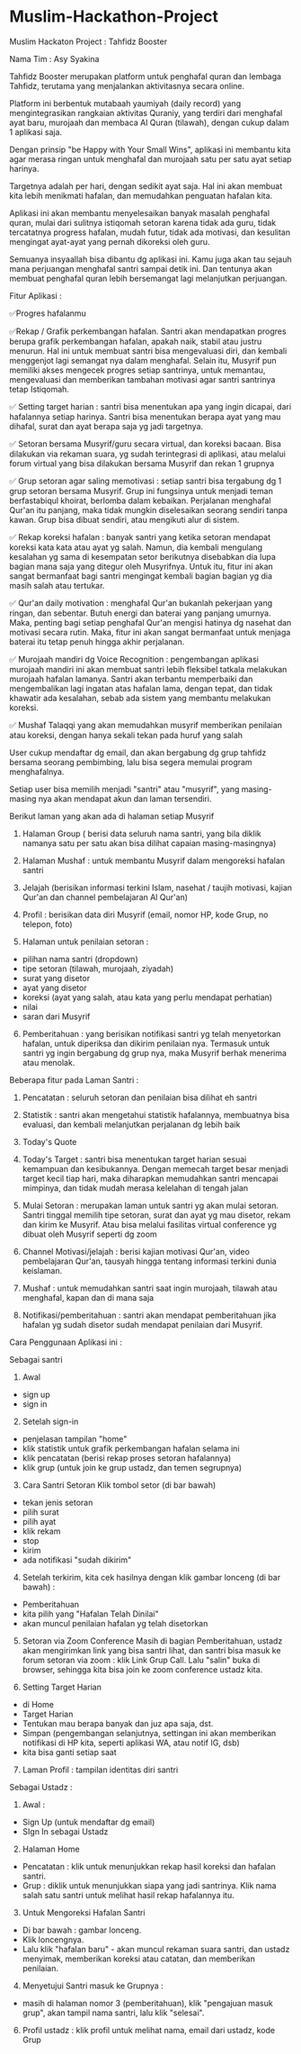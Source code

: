 # Muslim-Hackathon-Project
Muslim Hackaton Project : Tahfidz Booster

Nama Tim : Asy Syakina

Tahfidz Booster merupakan platform untuk penghafal quran dan lembaga Tahfidz, terutama yang menjalankan aktivitasnya secara online.  

Platform ini berbentuk mutabaah yaumiyah (daily record) yang mengintegrasikan rangkaian aktivitas Quraniy, yang terdiri dari menghafal ayat baru, murojaah dan membaca Al Quran (tilawah), dengan cukup dalam 1 aplikasi saja. 

Dengan prinsip "be Happy with Your Small Wins", aplikasi ini membantu kita agar merasa ringan untuk menghafal dan murojaah satu per satu ayat setiap harinya. 

Targetnya adalah per hari, dengan sedikit ayat saja. Hal ini akan membuat kita lebih menikmati hafalan, dan memudahkan penguatan hafalan kita. 

Aplikasi ini akan membantu menyelesaikan banyak masalah penghafal quran, mulai dari sulitnya istiqomah setoran karena tidak ada guru, tidak tercatatnya progress hafalan, mudah futur, tidak ada motivasi, dan kesulitan mengingat ayat-ayat yang pernah dikoreksi oleh guru. 

Semuanya insyaallah bisa dibantu dg aplikasi ini. Kamu juga akan tau sejauh mana perjuangan menghafal santri sampai detik ini. Dan tentunya akan membuat penghafal quran lebih bersemangat lagi melanjutkan perjuangan.

Fitur Aplikasi :

✅Progres hafalanmu

✅Rekap / Grafik perkembangan hafalan. Santri akan mendapatkan progres berupa grafik perkembangan hafalan, apakah naik, stabil atau justru menurun. Hal ini untuk membuat santri bisa mengevaluasi diri, dan kembali menggenjot lagi semangat nya dalam menghafal. Selain itu, Musyrif pun memiliki akses mengecek progres setiap santrinya, untuk memantau, mengevaluasi dan memberikan tambahan motivasi agar santri santrinya tetap Istiqomah. 

✅ Setting target harian : santri bisa menentukan apa yang ingin dicapai, dari hafalannya setiap harinya. Santri bisa menentukan berapa ayat yang mau dihafal, surat dan ayat berapa saja yg jadi targetnya. 

✅ Setoran bersama Musyrif/guru secara virtual, dan koreksi bacaan. Bisa dilakukan via rekaman suara, yg sudah terintegrasi di aplikasi, atau melalui forum virtual yang bisa dilakukan bersama Musyrif dan rekan 1 grupnya 

✅ Grup setoran agar saling memotivasi : setiap santri bisa tergabung dg 1 grup setoran bersama Musyrif. Grup ini fungsinya untuk menjadi teman berfastabiqul khoirat, berlomba dalam kebaikan. Perjalanan menghafal Qur'an itu panjang, maka tidak mungkin diselesaikan seorang sendiri tanpa kawan. Grup bisa dibuat sendiri, atau mengikuti alur di sistem.

✅ Rekap koreksi hafalan : banyak santri yang ketika setoran mendapat koreksi kata kata atau ayat yg salah. Namun, dia kembali mengulang kesalahan yg sama di kesempatan setor berikutnya disebabkan dia lupa bagian mana saja yang ditegur oleh Musyrifnya. Untuk itu, fitur ini akan sangat bermanfaat bagi santri mengingat kembali bagian bagian yg dia masih salah atau tertukar. 

✅ Qur'an daily motivation : menghafal Qur'an bukanlah pekerjaan yang ringan, dan sebentar. Butuh energi dan baterai yang panjang umurnya. Maka, penting bagi setiap penghafal Qur'an mengisi hatinya dg nasehat dan motivasi secara rutin. Maka, fitur ini akan sangat bermanfaat untuk menjaga baterai itu tetap penuh hingga akhir perjalanan. 

✅ Murojaah mandiri dg Voice Recognition : pengembangan aplikasi murojaah mandiri ini akan membuat santri lebih fleksibel tatkala melakukan murojaah hafalan lamanya. Santri akan terbantu memperbaiki dan mengembalikan lagi ingatan atas hafalan lama, dengan tepat, dan tidak khawatir ada kesalahan, sebab ada sistem yang membantu melakukan koreksi.

✅ Mushaf Talaqqi yang akan memudahkan musyrif memberikan penilaian atau koreksi, dengan hanya sekali tekan pada huruf yang salah

User cukup mendaftar dg email, dan akan bergabung dg grup tahfidz bersama seorang pembimbing, lalu bisa segera memulai program menghafalnya.

Setiap user bisa memilih menjadi "santri" atau "musyrif", yang masing-masing nya akan mendapat akun dan laman tersendiri.

Berikut laman yang akan ada di halaman setiap Musyrif

1. Halaman Group ( berisi data seluruh nama santri, yang bila diklik namanya satu per satu akan bisa dilihat capaian masing-masingnya)

2. Halaman Mushaf : untuk membantu Musyrif dalam mengoreksi hafalan santri

3. Jelajah (berisikan informasi terkini Islam, nasehat / taujih motivasi, kajian Qur'an dan channel pembelajaran Al Qur'an)

4. Profil : berisikan data diri Musyrif (email, nomor HP, kode Grup, no telepon, foto)

5. Halaman untuk penilaian setoran : 
- pilihan nama santri (dropdown)
- tipe setoran (tilawah, murojaah, ziyadah)
- surat yang disetor
- ayat yang disetor
- koreksi (ayat yang salah, atau kata yang perlu mendapat perhatian)
- nilai
- saran dari Musyrif

6. Pemberitahuan : yang berisikan notifikasi santri yg telah menyetorkan hafalan, untuk diperiksa dan dikirim penilaian nya. Termasuk untuk santri yg ingin bergabung dg grup nya, maka Musyrif berhak menerima atau menolak.

Beberapa fitur pada Laman Santri :

1. Pencatatan : seluruh setoran dan penilaian bisa dilihat eh santri

2. Statistik : santri akan mengetahui statistik hafalannya, membuatnya bisa evaluasi, dan kembali melanjutkan perjalanan dg lebih baik 
3. Today's Quote
4. Today's Target : santri bisa menentukan target harian sesuai kemampuan dan kesibukannya. Dengan memecah target besar menjadi target kecil tiap hari, maka diharapkan memudahkan santri mencapai mimpinya, dan tidak mudah merasa kelelahan di tengah jalan 
5. Mulai Setoran : merupakan laman untuk santri yg akan mulai setoran. Santri tinggal memilih tipe setoran, surat dan ayat yg mau disetor, rekam dan kirim ke Musyrif. Atau bisa melalui fasilitas virtual conference yg dibuat oleh Musyrif seperti dg zoom 
6. Channel Motivasi/jelajah : berisi kajian motivasi Qur'an, video pembelajaran Qur'an, tausyah hingga tentang informasi terkini dunia keislaman. 

7. Mushaf : untuk memudahkan santri saat ingin murojaah, tilawah atau menghafal, kapan dan di mana saja

8. Notifikasi/pemberitahuan : santri akan mendapat pemberitahuan jika hafalan yg sudah disetor sudah mendapat penilaian dari Musyrif.

Cara Penggunaan Aplikasi ini : 

Sebagai santri 

1. Awal 
- sign up
- sign in

2. Setelah sign-in
- penjelasan tampilan "home"  
- klik statistik untuk grafik perkembangan hafalan selama ini
- klik pencatatan (berisi rekap proses setoran hafalannya)
- klik grup (untuk join ke grup ustadz, dan temen segrupnya)


3. Cara Santri Setoran
Klik tombol setor (di bar bawah)
- tekan jenis setoran 
- pilih surat
- pilih ayat
- klik rekam
- stop
- kirim
- ada notifikasi "sudah dikirim"

4. Setelah terkirim, kita cek hasilnya dengan klik gambar lonceng (di bar bawah) :
- Pemberitahuan
- kita pilih yang "Hafalan Telah Dinilai"
- akan muncul penilaian hafalan yg telah disetorkan

5. Setoran via Zoom Conference
Masih di bagian Pemberitahuan, ustadz akan mengirimkan link yang bisa santri lihat, dan santri bisa masuk ke forum setoran via zoom : klik Link Grup Call. Lalu "salin" buka di browser, sehingga kita bisa join ke zoom conference ustadz kita. 

6. Setting Target Harian
- di Home
- Target Harian
- Tentukan mau berapa banyak dan juz apa saja, dst.
- Simpan
(pengembangan selanjutnya, settingan ini akan memberikan notifikasi di HP kita, seperti aplikasi WA, atau notif IG, dsb)
- kita bisa ganti setiap saat

7. Laman  Profil : tampilan identitas diri santri


Sebagai Ustadz : 
1. Awal :
- Sign Up (untuk mendaftar dg email)
- SIgn In sebagai Ustadz

2. Halaman Home
- Pencatatan : klik untuk menunjukkan rekap hasil koreksi dan hafalan santri. 
- Grup : diklik untuk menunjukkan siapa yang jadi santrinya. Klik nama salah satu santri untuk melihat hasil rekap hafalannya itu. 

3. Untuk Mengoreksi Hafalan Santri
- Di bar bawah : gambar lonceng. 
- Klik loncengnya. 
- Lalu klik "hafalan baru" - akan muncul rekaman suara santri, dan ustadz menyimak, memberikan koreksi atau catatan, dan memberikan penilaian. 

4. Menyetujui Santri masuk ke Grupnya : 
- masih di halaman nomor 3 (pemberitahuan), klik "pengajuan masuk grup", akan tampil nama santri, lalu klik "selesai". 

6. Profil ustadz : klik profil untuk melihat nama, email dari ustadz, kode Grup


